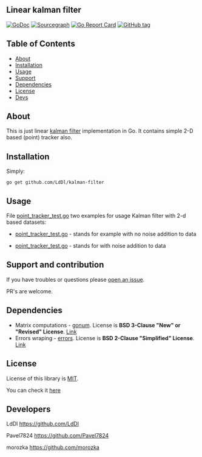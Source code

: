 ## Linear kalman filter
[![GoDoc](https://godoc.org/github.com/LdDl/kalman-filter?status.svg)](https://godoc.org/github.com/LdDl/kalman-filter) [![Sourcegraph](https://sourcegraph.com/github.com/LdDl/kalman-filter/-/badge.svg)](https://sourcegraph.com/github.com/LdDl/kalman-filter?badge) [![Go Report Card](https://goreportcard.com/badge/github.com/LdDl/kalman-filter)](https://goreportcard.com/report/github.com/LdDl/kalman-filter) [![GitHub tag](https://img.shields.io/github/tag/LdDl/kalman-filter.svg)](https://github.com/LdDl/kalman-filter/releases)

## Table of Contents

- [About](#about)
- [Installation](#installation)
- [Usage](#usage)
- [Support](#support-and-contribution)
- [Dependencies](#dependencies)
- [License](#license)
- [Devs](#developers)

## About

This is just linear [kalman filter](https://en.wikipedia.org/wiki/Kalman_filter) implementation in Go.
It contains simple 2-D based (point) tracker also.

## Installation
Simply:
```shell
go get github.com/LdDl/kalman-filter
```

## Usage
File [point_tracker_test.go](point_tracker_test.go) two examples for usage Kalman filter with 2-d based datasets:

* [point_tracker_test.go](point_tracker_test.go#L15) - stands for example with no noise addition to data

* [point_tracker_test.go](point_tracker_test.go#L77) - stands for with noise addition to data

## Support and contribution

If you have troubles or questions please [open an issue](https://github.com/LdDl/kalman-filter/issues/new).

PR's are welcome.

## Dependencies
* Matrix computations - [gonum](https://github.com/gonum/gonum#gonum). License is **BSD 3-Clause "New" or "Revised" License**. [Link](https://github.com/gonum/gonum/blob/master/LICENSE)
* Errors wraping - [errors](https://github.com/pkg/errors#errors-----). License is **BSD 2-Clause "Simplified" License**. [Link](https://github.com/pkg/errors/blob/master/LICENSE)

## License
License of this library is [MIT](https://en.wikipedia.org/wiki/MIT_License).

You can check it [here](LICENSE.md)

## Developers

LdDl https://github.com/LdDl

Pavel7824 https://github.com/Pavel7824

morozka https://github.com/morozka